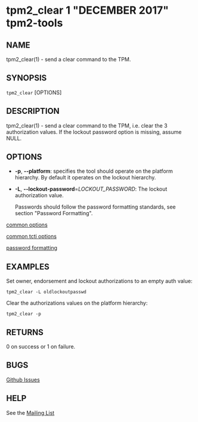tpm2_clear 1 "DECEMBER 2017" tpm2-tools
==================================================

NAME
----

tpm2_clear(1) - send a clear command to the TPM.

SYNOPSIS
--------

`tpm2_clear` [OPTIONS]

DESCRIPTION
-----------

tpm2_clear(1) - send a clear command to the TPM, i.e. clear the 3 authorization
values. If the lockout password option is missing, assume NULL.

OPTIONS
-------

  * **-p**, **--platform**:
    specifies the tool should operate on the platform hierarchy. By default
    it operates on the lockout hierarchy.

  * **-L**, **--lockout-password**=_LOCKOUT\_PASSWORD_:
    The lockout authorization value.

    Passwords should follow the password formatting standards, see section
    "Password Formatting".

[common options](common/options.md)

[common tcti options](common/tcti.md)

[password formatting](common/password.md)

EXAMPLES
--------

Set owner, endorsement and lockout authorizations to an empty auth value:

```
tpm2_clear -L oldlockoutpasswd
```

Clear the authorizations values on the platform hierarchy:

```
tpm2_clear -p
```

RETURNS
-------
0 on success or 1 on failure.

BUGS
----
[Github Issues](https://github.com/01org/tpm2-tools/issues)

HELP
----
See the [Mailing List](https://lists.01.org/mailman/listinfo/tpm2)
